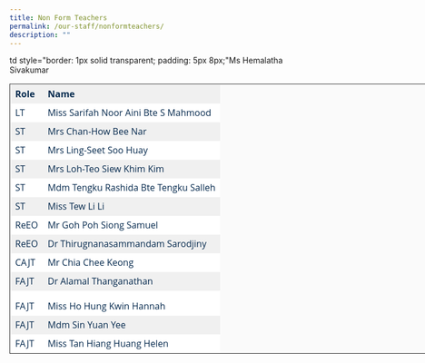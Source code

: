 ```yaml
---
title: Non Form Teachers
permalink: /our-staff/nonformteachers/
description: ""
---
```


td style="border: 1px solid transparent; padding: 5px 8px;"Ms Hemalatha Sivakumar<table style="border-collapse: collapse; border: 1px solid rgb(51, 51, 51); width: 738.9px; color: rgb(6, 42, 78); font-family: &quot;Open Sans&quot;, sans-serif; font-size: 16px; font-style: normal; font-variant-ligatures: normal; font-variant-caps: normal; font-weight: 400; letter-spacing: normal; orphans: 2; text-align: start; text-transform: none; white-space: normal; widows: 2; word-spacing: 0px; -webkit-text-stroke-width: 0px; background-color: rgb(250, 250, 250); text-decoration-thickness: initial; text-decoration-style: initial; text-decoration-color: initial;"><tbody><tr style="background-color: rgb(240, 240, 240); color: rgb(6, 42, 78);"><td style="border: 1px solid transparent; padding: 5px 8px;"><strong>Role</strong></td><td style="border: 1px solid transparent; padding: 5px 8px;"><strong>Name</strong></td></tr><tr style="background-color: rgb(255, 255, 255); color: rgb(6, 42, 78);"><td style="border: 1px solid transparent; padding: 5px 8px;">LT</td><td style="border: 1px solid transparent; padding: 5px 8px;">Miss Sarifah Noor Aini Bte S Mahmood</td></tr><tr style="background-color: rgb(240, 240, 240); color: rgb(6, 42, 78);"><td style="border: 1px solid transparent; padding: 5px 8px;">ST</td><td style="border: 1px solid transparent; padding: 5px 8px;">Mrs Chan-How Bee Nar</td></tr><tr style="background-color: rgb(255, 255, 255); color: rgb(6, 42, 78);"><td style="border: 1px solid transparent; padding: 5px 8px;">ST</td><td style="border: 1px solid transparent; padding: 5px 8px;">Mrs Ling-Seet Soo Huay</td></tr><tr style="background-color: rgb(240, 240, 240); color: rgb(6, 42, 78);"><td style="border: 1px solid transparent; padding: 5px 8px;">ST</td><td style="border: 1px solid transparent; padding: 5px 8px;">Mrs Loh-Teo Siew Khim Kim</td></tr><tr style="background-color: rgb(255, 255, 255); color: rgb(6, 42, 78);"><td style="border: 1px solid transparent; padding: 5px 8px;">ST</td><td style="border: 1px solid transparent; padding: 5px 8px;">Mdm Tengku Rashida Bte Tengku Salleh</td></tr><tr style="background-color: rgb(240, 240, 240); color: rgb(6, 42, 78);"><td style="border: 1px solid transparent; padding: 5px 8px;">ST</td><td style="border: 1px solid transparent; padding: 5px 8px;">Miss Tew Li Li</td></tr><tr style="background-color: rgb(255, 255, 255); color: rgb(6, 42, 78);"><td style="border: 1px solid transparent; padding: 5px 8px;">ReEO</td><td style="border: 1px solid transparent; padding: 5px 8px;">Mr Goh Poh Siong Samuel</td></tr><tr style="background-color: rgb(240, 240, 240); color: rgb(6, 42, 78);"><td style="border: 1px solid transparent; padding: 5px 8px;">ReEO</td><td style="border: 1px solid transparent; padding: 5px 8px;">Dr Thirugnanasammandam Sarodjiny</td></tr><tr style="background-color: rgb(255, 255, 255); color: rgb(6, 42, 78);"><td style="border: 1px solid transparent; padding: 5px 8px;">CAJT</td><td style="border: 1px solid transparent; padding: 5px 8px;">Mr Chia Chee Keong</td></tr><tr style="background-color: rgb(240, 240, 240); color: rgb(6, 42, 78);"><td style="border: 1px solid transparent; padding: 5px 8px;">FAJT</td><td style="border: 1px solid transparent; padding: 5px 8px;">Dr Alamal Thanganathan</td></tr><tr style="background-color: rgb(255, 255, 255); color: rgb(6, 42, 78);"><td style="border: 1px solid transparent; padding: 5px 8px;"></td><td style="border: 1px solid transparent; padding: 5px 8px;"></td></tr><tr style="background-color: rgb(240, 240, 240); color: rgb(6, 42, 78);"></tr><tr style="background-color: rgb(255, 255, 255); color: rgb(6, 42, 78);"><td style="border: 1px solid transparent; padding: 5px 8px;">FAJT</td><td style="border: 1px solid transparent; padding: 5px 8px;">Miss Ho Hung Kwin Hannah</td></tr><tr style="background-color: rgb(240, 240, 240); color: rgb(6, 42, 78);"><td style="border: 1px solid transparent; padding: 5px 8px;">FAJT</td><td style="border: 1px solid transparent; padding: 5px 8px;">Mdm Sin Yuan Yee</td></tr><tr style="background-color: rgb(255, 255, 255); color: rgb(6, 42, 78);"><td style="border: 1px solid transparent; padding: 5px 8px;">FAJT</td><td style="border: 1px solid transparent; padding: 5px 8px;">Miss Tan Hiang Huang Helen</td></tr></tbody></table>

